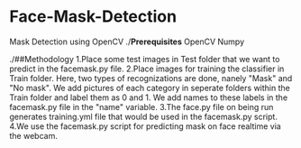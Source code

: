# Face-Mask-Detection
Mask Detection using OpenCV
./<b>Prerequisites</b>
OpenCV
Numpy

./##Methodology
1.Place some test images in Test folder that we want to predict in the facemask.py file.
2.Place images for training the classifier in Train folder. Here, two types of recognizations are done, nanely "Mask" and "No mask".
We add pictures of each category in seperate folders within the Train folder and label them as 0 and 1. 
We add names to these labels in the facemask.py file in the "name" variable.
3.The face.py file on being run generates training.yml file that would be used in the facemask.py script.
4.We use the facemask.py script for predicting mask on face realtime via the webcam.
